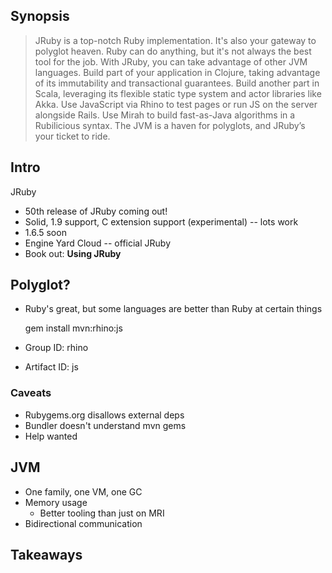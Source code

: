 Synopsis
--------

> JRuby is a top-notch Ruby implementation. It's also your gateway to polyglot heaven. Ruby can do anything, but it's not always the best tool for the job. With JRuby, you can take advantage of other JVM languages. Build part of your application in Clojure, taking advantage of its immutability and transactional guarantees. Build another part in Scala, leveraging its flexible static type system and actor libraries like Akka. Use JavaScript via Rhino to test pages or run JS on the server alongside Rails. Use Mirah to build fast-as-Java algorithms in a Rubilicious syntax. The JVM is a haven for polyglots, and JRuby’s your ticket to ride.

Intro
-----

JRuby

* 50th release of JRuby coming out!
* Solid, 1.9 support, C extension support (experimental) -- lots work
* 1.6.5 soon
* Engine Yard Cloud -- official JRuby
* Book out: **Using JRuby**

Polyglot?
---------

* Ruby's great, but some languages are better than Ruby at certain things

    gem install mvn:rhino:js

* Group ID: rhino
* Artifact ID: js

### Caveats

* Rubygems.org disallows external deps
* Bundler doesn't understand mvn gems
* Help wanted

JVM
---

* One family, one VM, one GC
* Memory usage
  * Better tooling than just on MRI
* Bidirectional communication

Takeaways
---------
